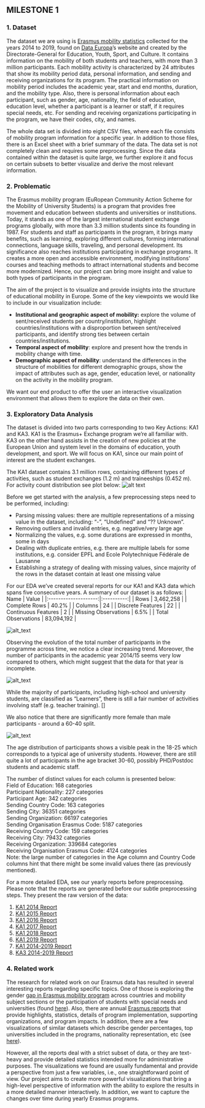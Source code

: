 ## MILESTONE 1

### 1. Dataset
The dataset we are using is [Erasmus mobility statistics](https://data.europa.eu/data/datasets/erasmus-mobility-statistics-2014-2019-v2?locale=en) collected for the years 2014 to 2019, found on [Data Europa](https://data.europa.eu/en)’s website and created by the Directorate-General for Education, Youth, Sport, and Culture. It contains information on the mobility of both students and teachers, with more than 3 million participants. Each mobility activity is characterized by 24 attributes that show its mobility period data, personal information, and sending and receiving organizations for its program. The practical information on mobility period includes the academic year, start and end months, duration, and the mobility type. Also, there is personal information about each participant, such as gender, age, nationality, the field of education, education level, whether a participant is a learner or staff, if it requires special needs, etc. For sending and receiving organizations participating in the program, we have their codes, city, and names. 

The whole data set is divided into eight CSV files, where each file consists of mobility program information for a specific year. In addition to those files, there is an Excel sheet with a brief summary of the data. The data set is not completely clean and requires some preprocessing. Since the data contained within the dataset is quite large, we further explore it and focus on certain subsets to better visualize and derive the most relevant information.

### 2. Problematic
The Erasmus mobility program (EuRopean Community Action Scheme for the Mobility of University Students) is a program that provides free movement and education between students and universities or institutions. Today, it stands as one of the largest international student exchange programs globally, with more than 3.3 million students since its founding in 1987. For students and staff as participants in the program, it brings many benefits, such as learning, exploring different cultures, forming international connections, language skills, traveling, and personal development. Its significance also reaches institutions participating in exchange programs. It creates a more open and accessible environment, modifying institutions' courses and teaching methods to attract international students and become more modernized. Hence, our project can bring more insight and value to both types of participants in the program.

The aim of the project is to visualize and provide insights into the structure of educational mobility in Europe. Some of the key viewpoints we would like to include in our visualization include:
* **Institutional and geographic aspect of mobility:** explore the volume of sent/received students per country/institution, highlight countries/institutions with a disproportion between sent/received participants, and identify strong ties between certain countries/institutions.
* **Temporal aspect of mobility**: explore and present how the trends in mobility change with time.
* **Demographic aspect of mobility**: understand the differences in the structure of mobilities for different demographic groups, show the impact of attributes such as age, gender, education level, or nationality on the activity in the mobility program.

We want our end product to offer the user an interactive visualization environment that allows them to explore the data on their own.

### 3. Exploratory Data Analysis
The dataset is divided into two parts corresponding to two Key Actions: KA1 and KA3. KA1 is the Erasmus+ Exchange program we’re all familiar with. KA3 on the other hand assists in the creation of new policies at the European Union and system level in the domains of education, youth development, and sport. We will focus on KA1, since our main point of interest are the student exchanges.

The KA1 dataset contains 3.1 million rows, containing different types of activities, such as student exchanges (1.2 m) and traineeships (0.452 m). For activity count distribution see plot below:
![alt text](https://github.com/com-480-data-visualization/datavis-project-2022-why-axis/blob/main/figures/activity-distribution.png)

Before we get started with the analysis, a few preprocessing steps need to be performed, including:
* Parsing missing values: there are multiple representations of a missing value in the dataset, including: “-”, “Undefined” and “?? Unknown”.
* Removing outliers and invalid entries, e.g. negative/very large age
* Normalizing the values, e.g. some durations are expressed in months, some in days
* Dealing with duplicate entries, e.g. there are multiple labels for some institutions, e.g. consider EPFL and Ecole Polytechnique Fédérale de Lausanne
* Establishing a strategy of dealing with missing values, since majority of the rows in the dataset contain at least one missing value

For our EDA we’ve created several reports for our KA1 and KA3 data which spans five consecutive years. A summary of our dataset is as follows:
|         Name         |    Value   |
|:--------------------:|:----------:|
| Rows                 |  3,462,258 |
| Complete Rows        |      40.2% |
| Columns              |         24 |
| Discrete Features    |         22 |
| Continuous Features  |          2 |
| Missing Observations |       6.5% |
| Total Observations   | 83,094,192 |

![alt_text](https://github.com/com-480-data-visualization/datavis-project-2022-why-axis/blob/main/figures/participants_per_year.png)

Observing the evolution of the total number of participants in the programme across time, we notice a clear increasing trend. Moreover, the number of participants in the academic year 2014/15 seems very low compared to others, which might suggest that the data for that year is incomplete.

![alt_text](https://github.com/com-480-data-visualization/datavis-project-2022-why-axis/blob/main/figures/participant_profile.png)

While the majority of participants, including high-school and university students, are classified as “Learners”, there is still a fair number of activities involving staff (e.g. teacher training).
[]

We also notice that there are significantly more female than male participants - around a 60-40 split.

![alt_text](https://github.com/com-480-data-visualization/datavis-project-2022-why-axis/blob/main/figures/participant_age.png)

The age distribution of participants shows a visible peak in the 18-25 which corresponds to a typical age of university students. However, there are still quite a lot of participants in the age bracket 30-60, possibly PHD/Postdoc students and academic staff.

The number of distinct values for each column is presented below:<br>
Field of Education: 168 categories<br>
Participant Nationality: 227 categories<br>
Participant Age: 342 categories<br>
Sending Country Code: 163 categories<br>
Sending City: 36351 categories<br>
Sending Organization: 66197 categories<br>
Sending Organisation Erasmus Code: 5187 categories<br>
Receiving Country Code: 159 categories<br>
Receiving City: 79432 categories<br>
Receiving Organization: 339684 categories<br>
Receiving Organisation Erasmus Code: 4124 categories<br>
Note: the large number of categories in the Age column and Country Code columns hint that there might be some invalid values there (as previously mentioned).

For a more detailed EDA, see our yearly reports before preprocessing. Please note that the reports are generated before our subtle preprocessing steps. They present the raw version of the data:
1. [KA1 2014 Report](https://ka1-2014.netlify.app/)
2. [KA1 2015 Report](https://ka1-2015.netlify.app/)
3. [KA1 2016 Report](https://ka1-2016.netlify.app/)
4. [KA1 2017 Report](https://ka1-2017.netlify.app/)
5. [KA1 2018 Report](https://ka1-2018.netlify.app/)
6. [KA1 2019 Report](https://ka1-2019.netlify.app/)
7. [KA1 2014-2019 Report](https://ka1-14-19.netlify.app/)
8. [KA3 2014-2019 Report](https://ka3-14-19.netlify.app/)

### 4. Related work
The research for related work on our Erasmus data has resulted in several interesting reports regarding specific topics. One of those is exploring the gender [gap in Erasmus mobility program](https://www.researchgate.net/publication/295683821_Gender_gap_in_the_ERASMUS_mobility_program) across countries and mobility subject sections or the participation of students with special needs and universities (found [here](https://www.researchgate.net/publication/355858396_Inclusive_universities_evidence_from_the_Erasmus_program)). Also, there are annual [Erasmus reports](https://op.europa.eu/en/publication-detail/-/publication/7bda9285-5cc4-11ec-91ac-01aa75ed71a1/language-en) that provide highlights, statistics, details of program implementation, supporting organizations, and program impacts. In addition, there are a few visualizations of similar datasets which describe gender percentages, top universities included in the programs, nationality representation, etc (see [here](https://towardsdatascience.com/analyzing-erasmus-study-exchanges-with-pandas-e1da38896265)). 

However, all the reports deal with a strict subset of data, or they are text-heavy and provide detailed statistics intended more for administrative purposes. The visualizations we found are usually fundamental and provide a perspective from just a few variables, i.e., one straightforward point of view. Our project aims to create more powerful visualizations that bring a high-level perspective of information with the ability to explore the results in a more detailed manner interactively. In addition, we want to capture the changes over time during yearly Erasmus programs.
